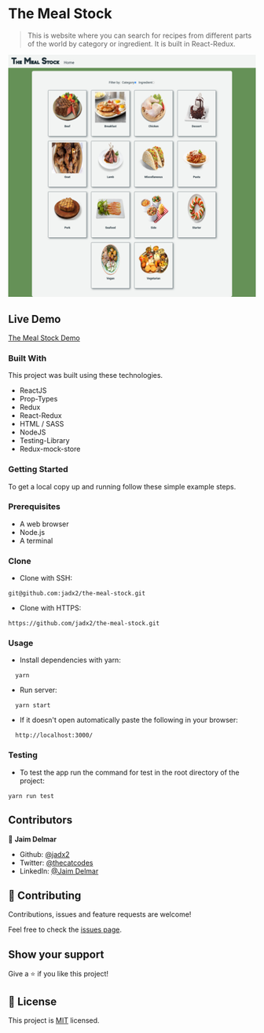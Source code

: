 # The Meal Stock

> This is website where you can search for recipes from different parts of the world by category or ingredient. It is built in React-Redux.

![screenshot](./src/assets/images/screenshot.jpg)

## Live Demo

[The Meal Stock Demo](https://jadx2-magic-books.herokuapp.com/)

### Built With

This project was built using these technologies.

- ReactJS
- Prop-Types
- Redux
- React-Redux
- HTML / SASS
- NodeJS
- Testing-Library
- Redux-mock-store

### Getting Started

To get a local copy up and running follow these simple example steps.

### Prerequisites

- A web browser
- Node.js
- A terminal

### Clone

- Clone with SSH:

```
git@github.com:jadx2/the-meal-stock.git
```

- Clone with HTTPS:

```
https://github.com/jadx2/the-meal-stock.git
```

### Usage

- Install dependencies with yarn:

```
  yarn
```

- Run server:

```
  yarn start
```

- If it doesn't open automatically paste the following in your browser:

```
  http://localhost:3000/
```

### Testing

- To test the app run the command for test in the root directory of the project:

```
yarn run test
```

## Contributors

👤 **Jaim Delmar**

- Github: [@jadx2](https://github.com/jadx2/)
- Twitter: [@thecatcodes](https://twitter.com/thecatcodes)
- LinkedIn: [@Jaim Delmar](https://www.linkedin.com/in/jaimdelmar/)

## :handshake: Contributing

Contributions, issues and feature requests are welcome!

Feel free to check the [issues page](https://github.com/jadx2/the-meal-stock/issues).

## Show your support

Give a :star: if you like this project!

## 📝 License

This project is [MIT](https://opensource.org/licenses/MIT) licensed.
